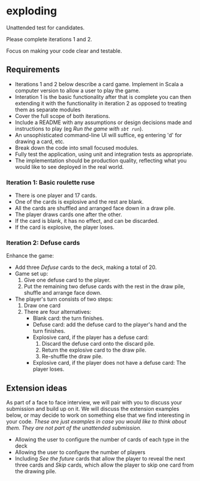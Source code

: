 # exploding

Unattended test for candidates.

Please complete iterations 1 and 2.

Focus on making your code clear and testable.

## Requirements

* Iterations 1 and 2 below describe a card game. Implement in Scala a computer version to allow a user to play the game. 
* Interation 1 is the basic functionality after that is complete you can then extending it with the functionality in iteration 2 as opposed to treating them as separate modules
* Cover the full scope of both iterations.
* Include a README with any assumptions or design decisions made and instructions to play (eg _Run the game with `sbt run`_).
* An unsophisticated command-line UI will suffice, eg entering 'd' for drawing a card, etc.
* Break down the code into small focused modules.
* Fully test the application, using unit and integration tests as appropriate.
* The implementation should be production quality, reflecting what you would like to see deployed in the real world.



### Iteration 1: Basic roulette ruse

* There is one player and 17 cards. 
* One of the cards is explosive and the rest are blank.
* All the cards are shuffled and arranged face down in a draw pile.
* The player draws cards one after the other. 
* If the card is blank, it has no effect, and can be discarded. 
* If the card is explosive, the player loses.


### Iteration 2: Defuse cards

Enhance the game:

* Add three _Defuse_ cards to the deck, making a total of 20.
* Game set up:
  1. Give one defuse card to the player.
  2. Put the remaining two defuse cards with the rest in the draw pile, shuffle and arrange face down.
* The player's turn consists of two steps:
   1. Draw one card
   2. There are four alternatives:
      * Blank card: the turn finishes.
      * Defuse card: add the defuse card to the player's hand and the turn finishes.
      * Explosive card, if the player has a defuse card: 
        1. Discard the defuse card onto the discard pile.
        2. Return the explosive card to the draw pile.
        3. Re-shuffle the draw pile.
      * Explosive card, if the player does not have a defuse card: The player loses.


## Extension ideas

As part of a face to face interview, we will pair with you to discuss your submission and build up on it. We will discuss the extension examples below, or may decide to work on something else that we find interesting in your code. _These are just examples in case you would like to think about them. They are not part of the unattended submission._

* Allowing the user to configure the number of cards of each type in the deck
* Allowing the user to configure the number of players
* Including _See the future_ cards that allow the player to reveal the next three cards and _Skip_ cards, which allow the player to skip one card from the drawing pile.
